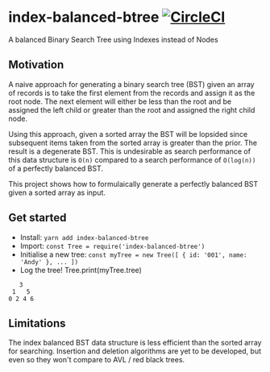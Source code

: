 # index-balanced-btree [![CircleCI](https://circleci.com/gh/kunal-mandalia/index-balanced-btree.svg?style=svg)](https://circleci.com/gh/kunal-mandalia/index-balanced-btree)
A balanced Binary Search Tree using Indexes instead of Nodes

## Motivation

A naive approach for generating a binary search tree (BST) given an array of records is to take the first element from the records and assign it as the root node. The next element will either be less than the root and be assigned the left child or greater than the root and assigned the right child node.

Using this approach, given a sorted array the BST will be lopsided since subsequent items taken from the sorted array is greater than the prior. The result is a degenerate BST. This is undesirable as search performance of this data structure is `O(n)` compared to a search performance of `O(log(n))` of a perfectly balanced BST.

This project shows how to formulaically generate a perfectly balanced BST given a sorted array as input.

## Get started

* Install: `yarn add index-balanced-btree`
* Import: `const Tree = require('index-balanced-btree')`
* Initialise a new tree: `const myTree = new Tree([ { id: '001', name: 'Andy' }, ... ])`
* Log the tree! Tree.print(myTree.tree)
```
   3
 1   5
0 2 4 6
```


## Limitations

The index balanced BST data structure is less efficient than the sorted array for searching. Insertion and deletion algorithms are yet to be developed, but even so they won't compare to AVL / red black trees.